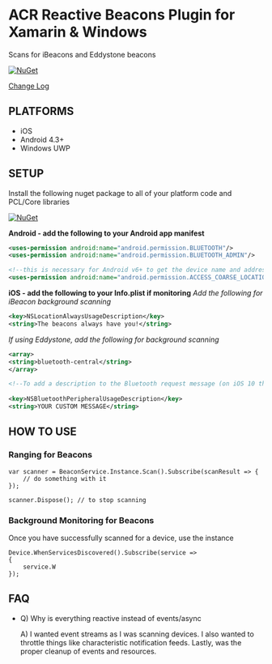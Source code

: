 # ACR Reactive Beacons Plugin for Xamarin & Windows

Scans for iBeacons and Eddystone beacons

[![NuGet](https://img.shields.io/nuget/v/Plugin.Beacons.svg?maxAge=2592000)](https://www.nuget.org/packages/Plugin.Beacons/)

[Change Log](docs/changelog.md)

## PLATFORMS

* iOS
* Android 4.3+
* Windows UWP

## SETUP

Install the following nuget package to all of your platform code and PCL/Core libraries

[![NuGet](https://img.shields.io/nuget/v/Acr.Ble.svg?maxAge=2592000)](https://www.nuget.org/packages/Acr.Ble/)

**Android - add the following to your Android app manifest**
```xml
<uses-permission android:name="android.permission.BLUETOOTH"/>
<uses-permission android:name="android.permission.BLUETOOTH_ADMIN"/>

<!--this is necessary for Android v6+ to get the device name and address-->
<uses-permission android:name="android.permission.ACCESS_COARSE_LOCATION" />
```

**iOS - add the following to your Info.plist if monitoring**
_Add the following for iBeacon background scanning_
```xml 
<key>NSLocationAlwaysUsageDescription</key>
<string>The beacons always have you!</string>
```

_If using Eddystone, add the following for background scanning_

```xml    
<array>
<string>bluetooth-central</string>
</array>

<!--To add a description to the Bluetooth request message (on iOS 10 this is required!)-->
  
<key>NSBluetoothPeripheralUsageDescription</key>
<string>YOUR CUSTOM MESSAGE</string>
```

## HOW TO USE

### Ranging for Beacons

    var scanner = BeaconService.Instance.Scan().Subscribe(scanResult => {
        // do something with it
    });

    scanner.Dispose(); // to stop scanning

### Background Monitoring for Beacons

Once you have successfully scanned for a device, use the instance

    Device.WhenServicesDiscovered().Subscribe(service => 
    {
        service.W
    });

## FAQ

* Q) Why is everything reactive instead of events/async

  A) I wanted event streams as I was scanning devices.  I also wanted to throttle things like characteristic notification feeds.  Lastly, was the proper cleanup of events and resources.   

